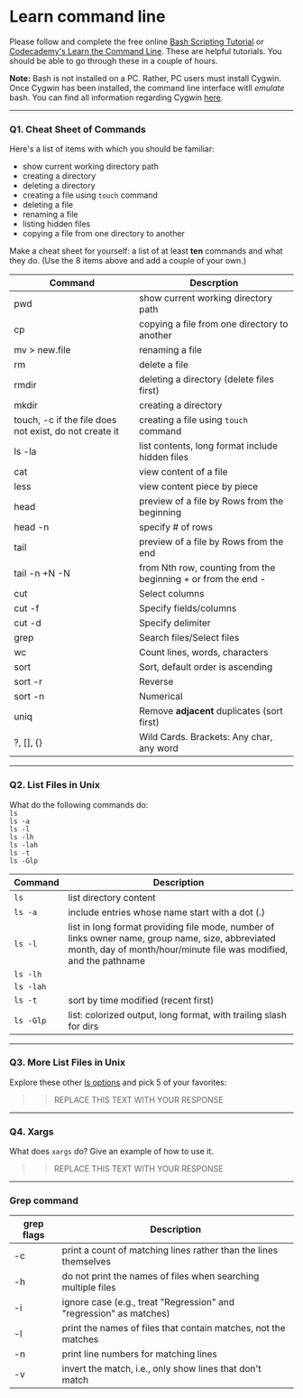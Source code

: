 # Learn command line

Please follow and complete the free online [Bash Scripting Tutorial](https://ryanstutorials.net/bash-scripting-tutorial/) or [Codecademy's Learn the Command Line](https://www.codecademy.com/learn/learn-the-command-line). These are helpful tutorials. You should be able to go through these in a couple of hours.

**Note:** Bash is not installed on a PC. Rather, PC users must install Cygwin. Once Cygwin has been installed, the command line interface witll _emulate_ bash. You can find all information regarding Cygwin [here](https://www.cygwin.com/).

---

### Q1.  Cheat Sheet of Commands  

Here's a list of items with which you should be familiar:  
* show current working directory path
* creating a directory
* deleting a directory
* creating a file using `touch` command
* deleting a file
* renaming a file
* listing hidden files
* copying a file from one directory to another

Make a cheat sheet for yourself: a list of at least **ten** commands and what they do.  (Use the 8 items above and add a couple of your own.)   


| Command | Descrption |
| ------ | ------ |
| pwd   | show current working directory path|
| cp   | copying a file from one directory to another|
| mv > new.file   | renaming a file|
| rm      | delete a file|
| rmdir   | deleting a directory (delete files first)|
| mkdir   | creating a directory|
| touch, -c if the file does not exist, do not create it | creating a file using `touch` command|
| ls -la   | list contents, long format include hidden files|
| cat | view content of a file|
| less | view content piece by piece|
| head | preview of a file by Rows from the beginning|
| head -n | specify # of rows|
| tail| preview of a file by Rows from the end|
| tail -n +N -N| from Nth row, counting from the beginning + or from the end -|
| cut | Select columns|
| cut -f | Specify fields/columns |
| cut -d | Specify delimiter|
| grep | Search files/Select files |
| wc | Count lines, words, characters|
| sort | Sort, default order is ascending|
| sort -r | Reverse |
| sort -n | Numerical |
| uniq | Remove **adjacent** duplicates (sort first) |
| ?, [], {} | Wild Cards. Brackets: Any char, any word |

---

### Q2.  List Files in Unix   

What do the following commands do:  
`ls`  
`ls -a`  
`ls -l`  
`ls -lh`  
`ls -lah`  
`ls -t`  
`ls -Glp`  


| Command       |  Description  |
| ------------- | ------------- |
| `ls`          | list directory content   |
| `ls -a`       |   include entries whose name start with a dot (.) |  
| `ls -l`       |   list in long format providing file mode, number of links owner name, group name, size, abbreviated month, day of month/hour/minute file was modified, and the pathname  | 
| `ls -lh`      |  |
| `ls -lah`     |  |
| `ls -t`       |  sort by time modified (recent first)  |  
| `ls -Glp`     | list: colorized output, long format, with trailing slash for dirs |



---

### Q3.  More List Files in Unix  

Explore these other [ls options](http://www.techonthenet.com/unix/basic/ls.php) and pick 5 of your favorites:

> > REPLACE THIS TEXT WITH YOUR RESPONSE

---

### Q4.  Xargs   

What does `xargs` do? Give an example of how to use it.

> > REPLACE THIS TEXT WITH YOUR RESPONSE

---

### Grep command
| grep flags |  Description |
| ------------- | ------------- |
|-c | print a count of matching lines rather than the lines themselves  |
|-h | do not print the names of files when searching multiple files  |
|-i | ignore case (e.g., treat "Regression" and "regression" as matches)  |
|-l | print the names of files that contain matches, not the matches  |
|-n | print line numbers for matching lines  |
|-v | invert the match, i.e., only show lines that don't match  |

